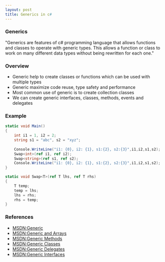 ```yaml
---
layout: post
title: Generics in c#
---
```


### Generics

"Generics are features of c# programming language that allows functions and classes to operate with
generic types. This allows a function or class to work on many different data types without being
rewritten for each one."

### Overview
- Generic help to create classes or functions which can be used with multiple types
- Generic maximize code reuse, type safety and performance
- Most common use of generic is to create collection classes
- We can create generic interfaces, classes, methods, events and delegates

### Example
```c#
static void Main()
{
	int i1 = 1, i2 = 2;
	string s1 = "abc", s2 = "xyz";
	
	Console.WriteLine("i1: {0}, i2: {1}, s1:{2}, s2:{3}",i1,i2,s1,s2);
    Swap<int>(ref i1, ref i2);
	Swap<string>(ref s1, ref s2);
	Console.WriteLine("i1: {0}, i2: {1}, s1:{2}, s2:{3}",i1,i2,s1,s2);
}

static void Swap<T>(ref T lhs, ref T rhs)
{
    T temp;
    temp = lhs;
    lhs = rhs;
    rhs = temp;
}
```
### References
- [MSDN:Generic](https://msdn.microsoft.com/en-us/library/512aeb7t.aspx)
- [MSDN:Generic and Arrays](https://msdn.microsoft.com/en-us/library/ms228502.aspx)
- [MSDN:Generic Methods](https://msdn.microsoft.com/en-us/library/twcad0zb.aspx)
- [MSDN:Generic Classes](https://msdn.microsoft.com/en-us/library/sz6zd40f.aspx)
- [MSDN:Generic Delegates](https://msdn.microsoft.com/en-us/library/sx2bwtw7.aspx)
- [MSDN:Generic Interfaces](https://msdn.microsoft.com/en-us/library/kwtft8ak.aspx)

